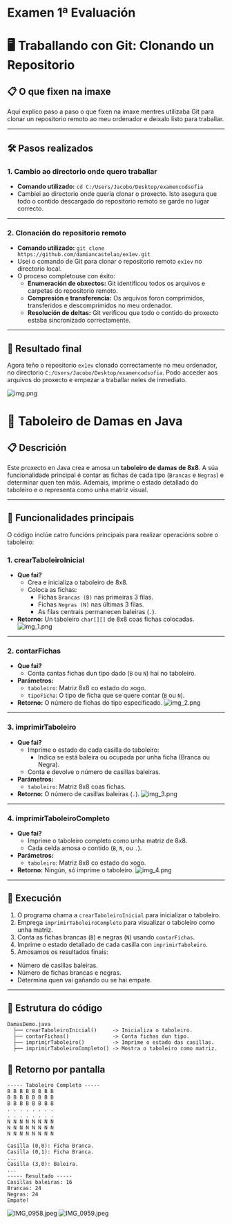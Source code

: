 # Examen 1ª Evaluación
# 🖥️ Traballando con Git: Clonando un Repositorio 

## 📋 O que fixen na imaxe
Aquí explico paso a paso o que fixen na imaxe mentres utilizaba Git para clonar un repositorio remoto ao meu ordenador e deixalo listo para traballar.

---

## 🛠️ Pasos realizados

### 1. **Cambio ao directorio onde quero traballar**
- **Comando utilizado:** `cd C:/Users/Jacobo/Desktop/examencodsofia`
- Cambiei ao directorio onde quería clonar o proxecto. Isto asegura que todo o contido descargado do repositorio remoto se garde no lugar correcto.

---

### 2. **Clonación do repositorio remoto**
- **Comando utilizado:** `git clone https://github.com/damiancastelao/ex1ev.git`
- Usei o comando de Git para clonar o repositorio remoto `ex1ev` no directorio local.
- O proceso completouse con éxito:
    - **Enumeración de obxectos:** Git identificou todos os arquivos e carpetas do repositorio remoto.
    - **Compresión e transferencia:** Os arquivos foron comprimidos, transferidos e descomprimidos no meu ordenador.
    - **Resolución de deltas:** Git verificou que todo o contido do proxecto estaba sincronizado correctamente.

---

## 📂 Resultado final
Agora teño o repositorio `ex1ev` clonado correctamente no meu ordenador, no directorio `C:/Users/Jacobo/Desktop/examencodsofia`. Podo acceder aos arquivos do proxecto e empezar a traballar neles de inmediato.



![img.png](img.png)

# 🏁 Taboleiro de Damas en Java

## 📋 Descrición
Este proxecto en Java crea e amosa un **taboleiro de damas de 8x8**. A súa funcionalidade principal é contar as fichas de cada tipo (`Brancas` e `Negras`) e determinar quen ten máis. Ademais, imprime o estado detallado do taboleiro e o representa como unha matriz visual.

---

## 📌 Funcionalidades principais
O código inclúe catro funcións principais para realizar operacións sobre o taboleiro:

### 1. **crearTaboleiroInicial**
- **Que fai?**
  - Crea e inicializa o taboleiro de 8x8.
  - Coloca as fichas:
    - Fichas `Brancas (B)` nas primeiras 3 filas.
    - Fichas `Negras (N)` nas últimas 3 filas.
    - As filas centrais permanecen baleiras (`.`).
- **Retorno:** Un taboleiro `char[][]` de 8x8 coas fichas colocadas.
![img_1.png](img_1.png)
---

### 2. **contarFichas**
- **Que fai?**
  - Conta cantas fichas dun tipo dado (`B` ou `N`) hai no taboleiro.
- **Parámetros:**
  - `taboleiro`: Matriz 8x8 co estado do xogo.
  - `tipoFicha`: O tipo de ficha que se quere contar (`B` ou `N`).
- **Retorno:** O número de fichas do tipo especificado.
![img_2.png](img_2.png)
---

### 3. **imprimirTaboleiro**
- **Que fai?**
  - Imprime o estado de cada casilla do taboleiro:
    - Indica se está baleira ou ocupada por unha ficha (Branca ou Negra).
  - Conta e devolve o número de casillas baleiras.
- **Parámetros:**
  - `taboleiro`: Matriz 8x8 coas fichas.
- **Retorno:** O número de casillas baleiras (`.`).
![img_3.png](img_3.png)
---

### 4. **imprimirTaboleiroCompleto**
- **Que fai?**
  - Imprime o taboleiro completo como unha matriz de 8x8.
  - Cada celda amosa o contido (`B`, `N`, ou `.`).
- **Parámetros:**
  - `taboleiro`: Matriz 8x8 co estado do xogo.
- **Retorno:** Ningún, só imprime o taboleiro.
![img_4.png](img_4.png)
---

## 🚀 Execución
1. O programa chama a `crearTaboleiroInicial` para inicializar o taboleiro.
2. Emprega `imprimirTaboleiroCompleto` para visualizar o taboleiro como unha matriz.
3. Conta as fichas brancas (`B`) e negras (`N`) usando `contarFichas`.
4. Imprime o estado detallado de cada casilla con `imprimirTaboleiro`.
5. Amosamos os resultados finais:
  - Número de casillas baleiras.
  - Número de fichas brancas e negras.
  - Determina quen vai gañando ou se hai empate.

---

## 📂 Estrutura do código
```plaintext
DamasDemo.java
  ├── crearTaboleiroInicial()     -> Inicializa o taboleiro.
  ├── contarFichas()              -> Conta fichas dun tipo.
  ├── imprimirTaboleiro()         -> Imprime o estado das casillas.
  ├── imprimirTaboleiroCompleto() -> Mostra o taboleiro como matriz.
 ````
  
## 📂 Retorno por pantalla
```plaintext
----- Taboleiro Completo -----
B B B B B B B B 
B B B B B B B B 
B B B B B B B B 
. . . . . . . . 
. . . . . . . . 
N N N N N N N N 
N N N N N N N N 
N N N N N N N N 

Casilla (0,0): Ficha Branca.
Casilla (0,1): Ficha Branca.
...
Casilla (3,0): Baleira.
...
----- Resultado -----
Casillas baleiras: 16
Brancas: 24
Negras: 24
Empate!
````

![IMG_0958.jpeg](..%2F..%2F..%2FPictures%2FIMG_0958.jpeg)
![IMG_0959.jpeg](..%2F..%2F..%2FPictures%2FIMG_0959.jpeg)
